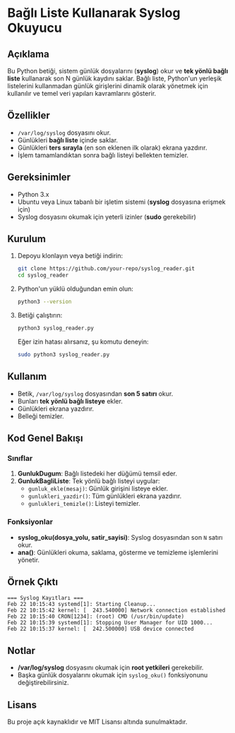 # Bağlı Liste Kullanarak Syslog Okuyucu

## Açıklama
Bu Python betiği, sistem günlük dosyalarını (**syslog**) okur ve **tek yönlü bağlı liste** kullanarak son N günlük kaydını saklar. Bağlı liste, Python'un yerleşik listelerini kullanmadan günlük girişlerini dinamik olarak yönetmek için kullanılır ve temel veri yapıları kavramlarını gösterir.

## Özellikler
- `/var/log/syslog` dosyasını okur.
- Günlükleri **bağlı liste** içinde saklar.
- Günlükleri **ters sırayla** (en son eklenen ilk olarak) ekrana yazdırır.
- İşlem tamamlandıktan sonra bağlı listeyi bellekten temizler.

## Gereksinimler
- Python 3.x
- Ubuntu veya Linux tabanlı bir işletim sistemi (**syslog** dosyasına erişmek için)
- Syslog dosyasını okumak için yeterli izinler (**sudo** gerekebilir)

## Kurulum
1. Depoyu klonlayın veya betiği indirin:
   ```sh
   git clone https://github.com/your-repo/syslog_reader.git
   cd syslog_reader
   ```
2. Python'un yüklü olduğundan emin olun:
   ```sh
   python3 --version
   ```
3. Betiği çalıştırın:
   ```sh
   python3 syslog_reader.py
   ```
   Eğer izin hatası alırsanız, şu komutu deneyin:
   ```sh
   sudo python3 syslog_reader.py
   ```

## Kullanım
- Betik, `/var/log/syslog` dosyasından **son 5 satırı** okur.
- Bunları **tek yönlü bağlı listeye** ekler.
- Günlükleri ekrana yazdırır.
- Belleği temizler.

## Kod Genel Bakışı
### Sınıflar
1. **GunlukDugum**: Bağlı listedeki her düğümü temsil eder.
2. **GunlukBagliListe**: Tek yönlü bağlı listeyi uygular:
   - `gunluk_ekle(mesaj)`: Günlük girişini listeye ekler.
   - `gunlukleri_yazdir()`: Tüm günlükleri ekrana yazdırır.
   - `gunlukleri_temizle()`: Listeyi temizler.

### Fonksiyonlar
- **syslog_oku(dosya_yolu, satir_sayisi)**: Syslog dosyasından son `N` satırı okur.
- **ana()**: Günlükleri okuma, saklama, gösterme ve temizleme işlemlerini yönetir.

## Örnek Çıktı
```
=== Syslog Kayıtları ===
Feb 22 10:15:43 systemd[1]: Starting Cleanup...
Feb 22 10:15:42 kernel: [  243.540000] Network connection established
Feb 22 10:15:40 CRON[1234]: (root) CMD (/usr/bin/update)
Feb 22 10:15:39 systemd[1]: Stopping User Manager for UID 1000...
Feb 22 10:15:37 kernel: [  242.500000] USB device connected
```

## Notlar
- **/var/log/syslog** dosyasını okumak için **root yetkileri** gerekebilir.
- Başka günlük dosyalarını okumak için `syslog_oku()` fonksiyonunu değiştirebilirsiniz.

## Lisans
Bu proje açık kaynaklıdır ve MIT Lisansı altında sunulmaktadır.



